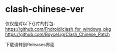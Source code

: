 # clash-chinese-ver
仅仅是对以下仓库的打包:  
https://github.com/Fndroid/clash_for_windows_pkg  
https://github.com/BoyceLig/Clash_Chinese_Patch

下载请转到Releases界面
